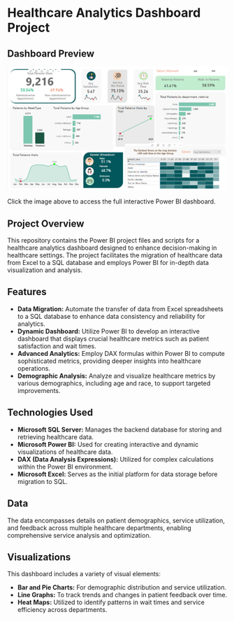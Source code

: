 # Healthcare Analytics Dashboard Project

## Dashboard Preview

[![Power BI Dashboard](/images/Healthcare_Analytics_PBI_report.png)](https://app.powerbi.com/reportEmbed?reportId=59d86ea7-88c4-488a-80df-1548d7b5aa16&autoAuth=true&ctid=9673e9a8-aa57-4461-9336-5fd3f0034e18 "Click to view the full dashboard")

Click the image above to access the full interactive Power BI dashboard.


## Project Overview
This repository contains the Power BI project files and scripts for a healthcare analytics dashboard designed to enhance decision-making in healthcare settings. The project facilitates the migration of healthcare data from Excel to a SQL database and employs Power BI for in-depth data visualization and analysis.

## Features

- **Data Migration:** Automate the transfer of data from Excel spreadsheets to a SQL database to enhance data consistency and reliability for analytics.
- **Dynamic Dashboard:** Utilize Power BI to develop an interactive dashboard that displays crucial healthcare metrics such as patient satisfaction and wait times.
- **Advanced Analytics:** Employ DAX formulas within Power BI to compute sophisticated metrics, providing deeper insights into healthcare operations.
- **Demographic Analysis:** Analyze and visualize healthcare metrics by various demographics, including age and race, to support targeted improvements.

## Technologies Used

- **Microsoft SQL Server:** Manages the backend database for storing and retrieving healthcare data.
- **Microsoft Power BI:** Used for creating interactive and dynamic visualizations of healthcare data.
- **DAX (Data Analysis Expressions):** Utilized for complex calculations within the Power BI environment.
- **Microsoft Excel:** Serves as the initial platform for data storage before migration to SQL.

## Data

The data encompasses details on patient demographics, service utilization, and feedback across multiple healthcare departments, enabling comprehensive service analysis and optimization.

## Visualizations

This dashboard includes a variety of visual elements:
- **Bar and Pie Charts:** For demographic distribution and service utilization.
- **Line Graphs:** To track trends and changes in patient feedback over time.
- **Heat Maps:** Utilized to identify patterns in wait times and service efficiency across departments.

